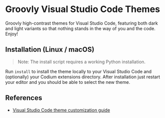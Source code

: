 # Groovly Visual Studio Code Themes

Groovly high-contrast themes for Visual Studio Code, featuring both dark and light variants so that nothing stands in the way of you and the code. Enjoy!

## Installation (Linux / macOS)

> Note: The install script requires a working Python installation.

Run `install` to install the theme locally to your Visual Studio Code and (optionally) your Codium extensions directory. After installation just restart your editor and you should be able to select the new theme.

## References

- [Visual Studio Code theme customization guide](
https://code.visualstudio.com/api/references/theme-color)
